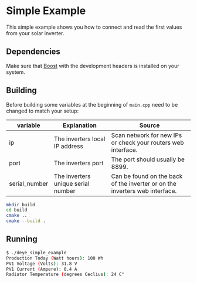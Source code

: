 # Simple Example
This simple example shows you how to connect and read the first values from your solar inverter.

## Dependencies
Make sure that [Boost](https://www.boost.org/) with the development headers is installed on your system.

## Building
Before building some variables at the beginning of `main.cpp` need to be changed to match your setup:

| variable      | Explanation                         | Source     |
| ------------- | ----------------------------------- | ---------- |
| ip            | The inverters local IP address      | Scan network for new IPs or check your routers web interface.  |
| port          | The inverters port                  | The port should usually be 8899. |
| serial_number | The inverters unique serial number  | Can be found on the back of the inverter or on the inverters web interface.


```bash
mkdir build
cd build
cmake ..
cmake --build .
```

## Running

```bash
$ ./deye_simple_example
Production Today (Watt hours): 100 Wh
PV1 Voltage (Volts): 31.8 V
PV1 Current (Ampere): 0.4 A
Radiator Temperature (degrees Ceclius): 24 C°
```
